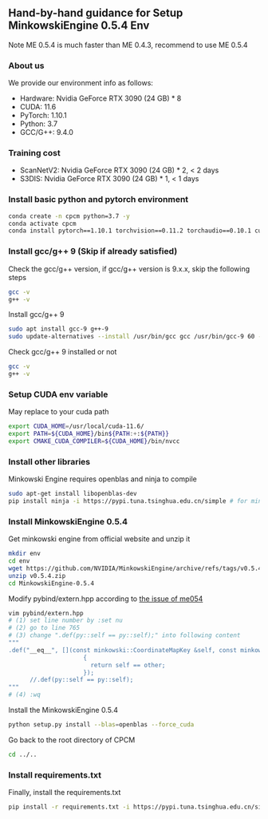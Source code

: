 ## Hand-by-hand guidance for Setup MinkowskiEngine 0.5.4 Env

Note ME 0.5.4 is much faster than ME 0.4.3, recommend to use ME 0.5.4

### About us
We provide our environment info as follows:
- Hardware: Nvidia GeForce RTX 3090 (24 GB) * 8
- CUDA: 11.6
- PyTorch: 1.10.1
- Python: 3.7
- GCC/G++: 9.4.0

### Training cost
- ScanNetV2: Nvidia GeForce RTX 3090 (24 GB) * 2, < 2 days
- S3DIS: Nvidia GeForce RTX 3090 (24 GB) * 1, < 1 days

### Install basic python and pytorch environment
```bash
conda create -n cpcm python=3.7 -y
conda activate cpcm
conda install pytorch==1.10.1 torchvision==0.11.2 torchaudio==0.10.1 cudatoolkit=11.3 -c pytorch -c conda-forge -y
```

### Install gcc/g++ 9 (Skip if already satisfied)
Check the gcc/g++ version, if gcc/g++ version is 9.x.x, skip the following steps
```bash
gcc -v 
g++ -v
```
Install gcc/g++ 9
```bash
sudo apt install gcc-9 g++-9
sudo update-alternatives --install /usr/bin/gcc gcc /usr/bin/gcc-9 60 --slave /usr/bin/g++ g++ /usr/bin/g++-9
```
Check gcc/g++ 9 installed or not
```bash
gcc -v 
g++ -v
```

### Setup CUDA env variable
May replace to your cuda path
```bash
export CUDA_HOME=/usr/local/cuda-11.6/
export PATH=${CUDA_HOME}/bin${PATH:+:${PATH}}
export CMAKE_CUDA_COMPILER=${CUDA_HOME}/bin/nvcc
```

### Install other libraries
Minkowski Engine requires openblas and ninja to compile
```bash
sudo apt-get install libopenblas-dev
pip install ninja -i https://pypi.tuna.tsinghua.edu.cn/simple # for minkowski engine compile, ninja will speedup the compile
```

### Install MinkowskiEngine 0.5.4
Get minkowski engine from official website and unzip it
```bash
mkdir env
cd env
wget https://github.com/NVIDIA/MinkowskiEngine/archive/refs/tags/v0.5.4.zip
unzip v0.5.4.zip
cd MinkowskiEngine-0.5.4
```
Modify pybind/extern.hpp according to [the issue of me054](https://github.com/NVIDIA/MinkowskiEngine/issues/414)
```bash
vim pybind/extern.hpp
# (1) set line number by :set nu
# (2) go to line 765
# (3) change ".def(py::self == py::self);" into following content
"""
.def("__eq__", [](const minkowski::CoordinateMapKey &self, const minkowski::CoordinateMapKey &other)
                     {
                       return self == other;
                     });
      //.def(py::self == py::self);
"""
# (4) :wq
```

Install the MinkowskiEngine 0.5.4
```bash
python setup.py install --blas=openblas --force_cuda
```

Go back to the root directory of CPCM
```bash
cd ../..
```

### Install requirements.txt
Finally, install the requirements.txt
```bash
pip install -r requirements.txt -i https://pypi.tuna.tsinghua.edu.cn/simple
```